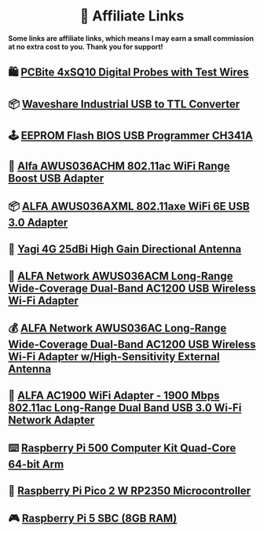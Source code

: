 <h1 align="center">
 🛒 Affiliate Links
  </h1>

#### Some links are affiliate links, which means I may earn a small commission at no extra cost to you. Thank you for support!

## 🛍️ [PCBite 4xSQ10 Digital Probes with Test Wires](https://amzn.to/4f4CbRr)

## 📦 [Waveshare Industrial USB to TTL Converter](https://amzn.to/4h6SqPY)

## 🕹 [EEPROM Flash BIOS USB Programmer CH341A](https://amzn.to/3BKu12p)

## 📶 [Alfa AWUS036ACHM 802.11ac WiFi Range Boost USB Adapter](https://amzn.to/405zlYg)

## 📦 [ALFA AWUS036AXML 802.11axe WiFi 6E USB 3.0 Adapter](https://amzn.to/3YoGwtg)

## 🔭 [Yagi 4G 25dBi High Gain Directional Antenna](https://amzn.to/3zY4uCr)

## 🎁 [ALFA Network AWUS036ACM Long-Range Wide-Coverage Dual-Band AC1200 USB Wireless Wi-Fi Adapter](https://amzn.to/3DFn4jW)

## 💰 [ALFA Network AWUS036AC Long-Range Wide-Coverage Dual-Band AC1200 USB Wireless Wi-Fi Adapter w/High-Sensitivity External Antenna](https://amzn.to/4gMJFdc)

## 📡 [ALFA AC1900 WiFi Adapter - 1900 Mbps 802.11ac Long-Range Dual Band USB 3.0 Wi-Fi Network Adapter](https://amzn.to/41WgdwI)

## ⌨️ [Raspberry Pi 500 Computer Kit Quad-Core 64-bit Arm](https://amzn.to/4jG78OC)

## 🎲 [Raspberry Pi Pico 2 W RP2350 Microcontroller](https://amzn.to/4lYifEp)

## 🎮 [Raspberry Pi 5 SBC (8GB RAM)](https://amzn.to/3Z4H5s5)
